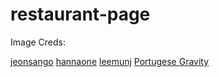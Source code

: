 # restaurant-page

Image Creds:

[jeonsango](https://pixabay.com/users/jeonsango-1594796/)
[hannaone](https://pixabay.com/users/hannaone-3537363/)
[leemunj](https://pixabay.com/users/leemunj-25310360/)
[Portugese Gravity](https://unsplash.com/photos/M_mDgb8guhA)